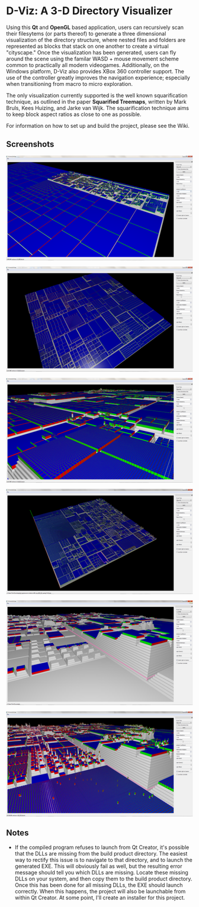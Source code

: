 # D-Viz: A 3-D Directory Visualizer

Using this **Qt** and **OpenGL** based application, users can recursively scan their filesytems (or parts thereof) to generate a three dimensional visualization of the directory structure, where nested files and folders are represented as blocks that stack on one another to create a virtual "cityscape." Once the visualization has been generated, users can fly around the scene using the familar WASD + mouse movement scheme common to practically all modern videogames. Additionally, on the Windows platform, D-Viz also provides XBox 360 controller support. The use of the controller greatly improves the navigation experience; especially when transitioning from macro to micro exploration.

The only visualization currently supported is the well known squarification technique, as outlined in the paper **Squarified Treemaps**, written by Mark Bruls, Kees Huizing, and Jarke van Wijk. The squarification technique aims to keep block aspect ratios as close to one as possible.

For information on how to set up and build the project, please see the Wiki.

## Screenshots

![Example 1](https://github.com/TimSevereijns/D-Viz/blob/master/Screenshots/Example1.png)

![Example 2](https://github.com/TimSevereijns/D-Viz/blob/master/Screenshots/Example3.png)

![Example 3](https://github.com/TimSevereijns/D-Viz/blob/master/Screenshots/Example5.png)

![Example 4](https://github.com/TimSevereijns/D-Viz/blob/master/Screenshots/Example9.png)

![Example 5](https://github.com/TimSevereijns/D-Viz/blob/master/Screenshots/Example11.png)

![Example 6](https://github.com/TimSevereijns/D-Viz/blob/master/Screenshots/Example12.png)

## Notes

* If the compiled program refuses to launch from Qt Creator, it's possible that the DLLs are missing from the build product directory. The easiest way to rectify this issue is to navigate to that directory, and to launch the generated EXE. This will obviously fail as well, but the resulting error message should tell you which DLLs are missing. Locate these missing DLLs on your system, and then copy them to the build product directory. Once this has been done for all missing DLLs, the EXE should launch correctly. When this happens, the project will also be launchable from within Qt Creator. At some point, I'll create an installer for this project.
